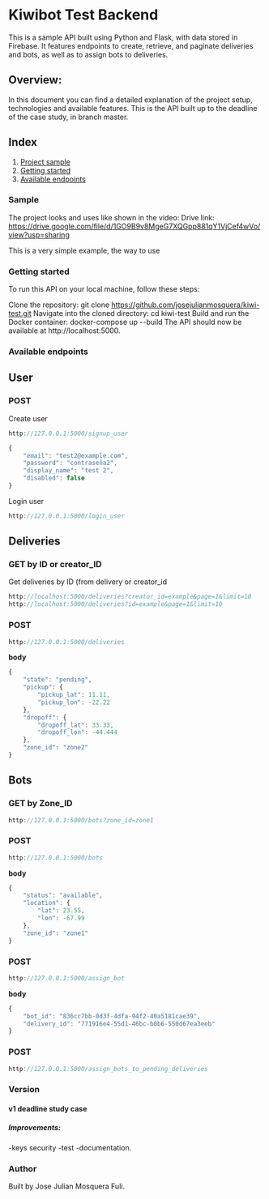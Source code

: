 # Kiwibot Test Backend

This is a sample API built using Python and Flask, with data stored in Firebase. It features endpoints to create, retrieve, and paginate deliveries and bots, as well as to assign bots to deliveries.

## Overview:

In this document you can find a detailed explanation of the project setup, technologies and available features.
This is the API built up to the deadline of the case study, in branch master.

## Index

1. [ Project sample ](#sample)
2. [ Getting started ](#getting-started)
3. [ Available endpoints ](#available-endpoints)

### Sample

The project looks and uses like shown in the video:
Drive link: 
https://drive.google.com/file/d/1GO9B9v8MgeG7XQGpp881qY1VjCef4wVo/view?usp=sharing

This is a very simple example, the way to use

### Getting started

To run this API on your local machine, follow these steps:

Clone the repository: git clone https://github.com/josejulianmosquera/kiwi-test.git
Navigate into the cloned directory: cd kiwi-test
Build and run the Docker container: docker-compose up --build
The API should now be available at http://localhost:5000.

### Available endpoints
## User
### POST 
Create user
```jsx
http://127.0.0.1:5000/signup_user
```
```jsx
{
    "email": "test2@example.com",
    "password": "contraseña2",
    "display_name": "test 2",
    "disabled": false
}
```
Login user
```jsx
http://127.0.0.1:5000/login_user
```
## Deliveries

### GET by ID or creator_ID
Get deliveries by ID (from delivery or creator_id
```jsx
http://localhost:5000/deliveries?creator_id=example&page=1&limit=10
http://localhost:5000/deliveries?id=example&page=1&limit=10
```

### POST

```jsx
http://127.0.0.1:5000/deliveries
```

**body**

```jsx
{
    "state": "pending",
    "pickup": {
        "pickup_lat": 11.11,
        "pickup_lon": -22.22
    },
    "dropoff": {
        "dropoff_lat": 33.33,
        "dropoff_lon": -44.444
    },
    "zone_id": "zone2"
}

```

## Bots

### GET by Zone_ID

```jsx
http://127.0.0.1:5000/bots?zone_id=zone1
```

### POST 

```jsx
http://127.0.0.1:5000/bots
```

**body**

```jsx
{
    "status": "available",
    "location": {
        "lat": 23.55,
        "lon": -67.99
    },
    "zone_id": "zone1"
}
```
### POST 

```jsx
http://127.0.0.1:5000/assign_bot
```

**body**

```jsx
{
    "bot_id": "836cc7bb-0d3f-4dfa-94f2-40a5181cae39",
    "delivery_id": "771916e4-55d1-46bc-b0b6-550d67ea3eeb"
}

```
### POST 

```jsx
http://127.0.0.1:5000/assign_bots_to_pending_deliveries
```

### Version

#### v1 deadline study case
##### Improvements:
  -keys security
  -test 
  -documentation.


### Author

Built by Jose Julian Mosquera Fuli.
